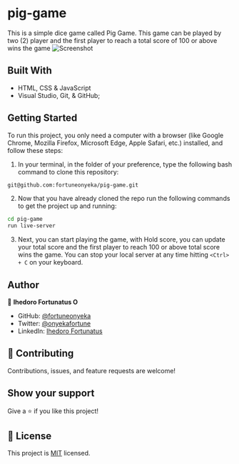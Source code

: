 # pig-game
This is a simple dice game called Pig Game.
This game can be played by two (2) player and the first player to reach a total score of 100 or above wins the game
![Screenshot](images/Guess-My-Number.png)

## Built With

- HTML, CSS & JavaScript
- Visual Studio, Git, & GitHub;

## Getting Started

To run this project, you only need a computer with a browser (like Google Chrome, Mozilla Firefox, Microsoft Edge, Apple Safari, etc.) installed, and follow these steps:

1. In your terminal, in the folder of your preference, type the following bash command to clone this repository:

```sh
git@github.com:fortuneonyeka/pig-game.git
```

2. Now that you have already cloned the repo run the following commands to get the project up and running:
```sh
cd pig-game
run live-server
```

3. Next, you can start playing the game, with Hold score, you can update your total score and the first player to reach 100 or above total score wins the game. You can stop your local server at any time hitting `<Ctrl> + C` on your keyboard.

## Author

👤 **Ihedoro Fortunatus O**

- GitHub: [@fortuneonyeka](https://github.com/fortuneonyeka)
- Twitter: [@onyekafortune](https://twitter.com/onyekafortune)
- LinkedIn: [Ihedoro Fortunatus](https://www.linkedin.com/in/fortunatus-ihedoro/)

## 🤝 Contributing

Contributions, issues, and feature requests are welcome!

## Show your support

Give a ⭐️ if you like this project!

## 📝 License

This project is [MIT](./LICENSE) licensed.